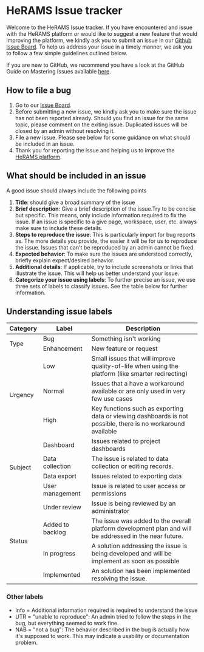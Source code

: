 # HeRAMS Issue tracker

Welcome to the HeRAMS Issue tracker. If you have encountered and issue with the HeRAMS platform or would like to suggest a new feature that would improving the platform, we kindly ask you to submit an issue in our [Github Issue Board](https://github.com/HeRAMS-WHO/herams-support/issues). To help us address your issue in a timely manner, we ask you to follow a few simple guidelines outlined below. 

If you are new to GitHub, we recommend you have a look at the GitHub Guide on Mastering Issues available [here](https://guides.github.com/features/issues/). 

## How to file a bug

1. Go to our [Issue Board](https://github.com/HeRAMS-WHO/herams-support/issues).  
2. Before submitting a new issue, we kindly ask you to make sure the issue has not been reported already. Should you find an issue for the same topic, please comment on the exiting issue. Duplicated issues will be closed by an admin without resolving it.
3. File a new issue. Please see below for some guidance on what should be included in an issue.  
4. Thank you for reporting the issue and helping us to improve the [HeRAMS platform](https://herams.org).


## What should be included in an issue

A good issue should always include the following points
1. **Title**: should give a broad summary of the issue
2. **Brief description**: Give a brief description of the issue.Try to be concise but specific. This means, only include information required to fix the issue. If an issue is specific to a give page, workspace, user, etc. always make sure to include these details.
3. **Steps to reproduce the issue**: This is particularly import for bug reports as. The more details you provide, the easier it will be for us to reproduce the issue. Issues that can't be reproduced by an admin cannot be fixed.
4. **Expected behavior**: To make sure the issues are understood correctly, briefly explain expect/desired behavior. 
5. **Additional details**: If applicable, try to include screenshots or links that illustrate the issue. This will help us better understand your issue.
6. **Categorize your issue using labels**: To further precise an issue, we use three sets of labels to classify issues. See the table below for further information.  

## Understanding issue labels

<table>
    <thead>
        <tr>
            <th>Category</th>
            <th>Label</th>
            <th>Description</th>
        </tr>
    </thead>
    <tbody>
        <tr>
            <td rowspan=2>Type</td>
            <td >Bug</td>
            <td>Something isn't working</td>
        </tr>
        <tr>
            <td>Enhancement</td>
            <td>New feature or request</td>
        </tr>
		 <tr>
            <td rowspan=3>Urgency</td>
            <td>Low</td>
			<td>Small issues that will improve quality-of-life when using the platform (like smarter redirecting)</td>
        </tr>
        <tr>
            <td>Normal</td>
			<td>Issues that a have a workaround available or are only used in very few use cases</td>
        </tr>
		<tr>
            <td>High</td>
			<td>Key functions such as exporting data or viewing dashboards is not possible, there is no workaround available</td>
        </tr>
        <tr>
            <td rowspan=4>Subject</td>
            <td>Dashboard</td>
			<td>Issues related to project dashboards</td>
        </tr>
        <tr>
            <td>Data collection</td>
			<td>The issue is related to data collection or editing records. </td>
        </tr>
		<tr>
            <td>Data export</td>
			<td>Issues related to exporting data</td>
        </tr>
		<tr>
            <td>User management</td>
			<td>Issue is related to user access or permissions</td>
        </tr>
		 <tr>
            <td rowspan=6>Status</td>
            <td>Under review</td>
			<td>Issue is being reviewed by an administrator</td>
        </tr>
<tr>
            <td>Added to backlog</td>
			<td>The issue was added to the overall platform development plan and will be addressed in the near future.</td>
        </tr>
        <tr>
            <td>In progress</td>
			<td>A solution addressing the issue is being developed and will be implement as soon as possible</td>
        </tr>
		
		
<tr>
            <td>Implemented</td>
			<td>An solution has been implemented resolving the issue.</td>
        </tr>
</tbody>
            
   
</table>

### Other labels
* Info = Additional information required is required to understand the issue
* UTR = "unable to reproduce": An admin tried to follow the steps in the bug, but everything seemed to work fine.
* NAB = "not a bug": The behavior described in the bug is actually how it's supposed to work. This may indicate a usability or documentation problem.



